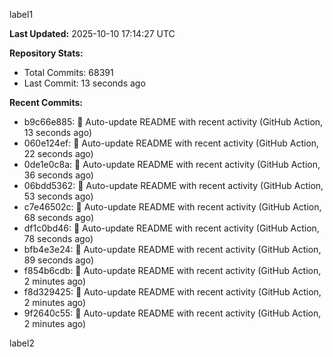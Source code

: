 
label1 
<!-- ACTIVITY_START -->
**Last Updated:** 2025-10-10 17:14:27 UTC

**Repository Stats:**
- Total Commits: 68391
- Last Commit: 13 seconds ago

**Recent Commits:**
- b9c66e885: 🤖 Auto-update README with recent activity (GitHub Action, 13 seconds ago)
- 060e124ef: 🤖 Auto-update README with recent activity (GitHub Action, 22 seconds ago)
- 0de1e0c8a: 🤖 Auto-update README with recent activity (GitHub Action, 36 seconds ago)
- 06bdd5362: 🤖 Auto-update README with recent activity (GitHub Action, 53 seconds ago)
- c7e46502c: 🤖 Auto-update README with recent activity (GitHub Action, 68 seconds ago)
- df1c0bd46: 🤖 Auto-update README with recent activity (GitHub Action, 78 seconds ago)
- bfb4e3e24: 🤖 Auto-update README with recent activity (GitHub Action, 89 seconds ago)
- f854b6cdb: 🤖 Auto-update README with recent activity (GitHub Action, 2 minutes ago)
- f8d329425: 🤖 Auto-update README with recent activity (GitHub Action, 2 minutes ago)
- 9f2640c55: 🤖 Auto-update README with recent activity (GitHub Action, 2 minutes ago)
<!-- ACTIVITY_END -->

label2
